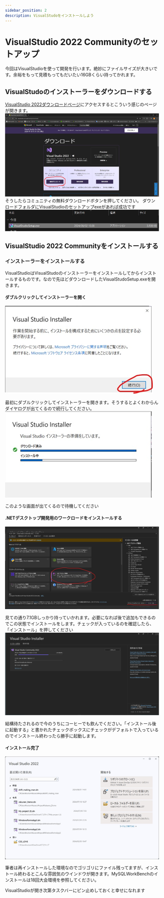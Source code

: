 ```yaml
---
sidebar_position: 2
description: VisualStudoをインストールしよう
---
```


# VisualStudio 2022 Communityのセットアップ
今回はVisualStudioを使って開発を行います。絶妙にファイルサイズが大きいです。余裕をもって見積もってもだいたい16GBくらい持ってかれます。
## VisualStudoのインストーラーをダウンロードする
[VisualStudio 2022ダウンロードページ](https://visualstudio.microsoft.com/ja/downloads/)にアクセスするとこういう感じのページが開きます。
![VisualStudio 2022インストーラー](./images/1.jpg)
そうしたらコミュニティの無料ダウンロードボタンを押してください。
ダウンロードフォルダにVisualStudioのセットアップexeがあれば成功です
![VisualStudio 2022インストーラー](./images/2.jpg)

## VisualStudio 2022 Communityをインストールする
### インストーラーをインストールする
VisualStudioはVisualStudoのインストーラーをインストールしてからインストールするものです。なので先ほどダウンロードしたVisualStudoSetup.exeを開きます。
#### ダブルクリックしてインストーラーを開く
![VisualStudio 2022インストーラー](./images/3.jpg)

最初にダブルクリックしてインストーラーを開きます。そうするとよくわからんダイヤログが出てくるので続行してください。
![VisualStudio 2022インストーラー](./images/4.jpg)

このような画面が出てくるので待機してください
#### .NETデスクトップ開発用のワークロードをインストールする
![VisualStudio 2022インストーラー](./images/5.jpg)

見ての通り7.1GBしっかり持っていかれます。必要になれば後で追加もできるのでこの状態でインストールをします。チェックが入っているのを確認したら、「インストール」を押してください
![VisualStudio 2022インストーラー](./images/6.jpg)

結構待たされるので今のうちにコーヒーでも飲んでください。「インストール後に起動する」と書かれたチェックボックスにチェックがデフォルトで入っているのでインストール終わったら勝手に起動します。

#### インストール完了
![VisualStudio 2022インストーラー](./images/7.jpg)

筆者は再インストールした環境なのでゴリゴリにファイル残ってますが、インストール終わるとこんな雰囲気のウインドウが開きます。MySQLWorkBenchのインストールは18回大会環境を参照してください。

VisualStudioが開き次第タスクバーにピン止めしておくと幸せになれます